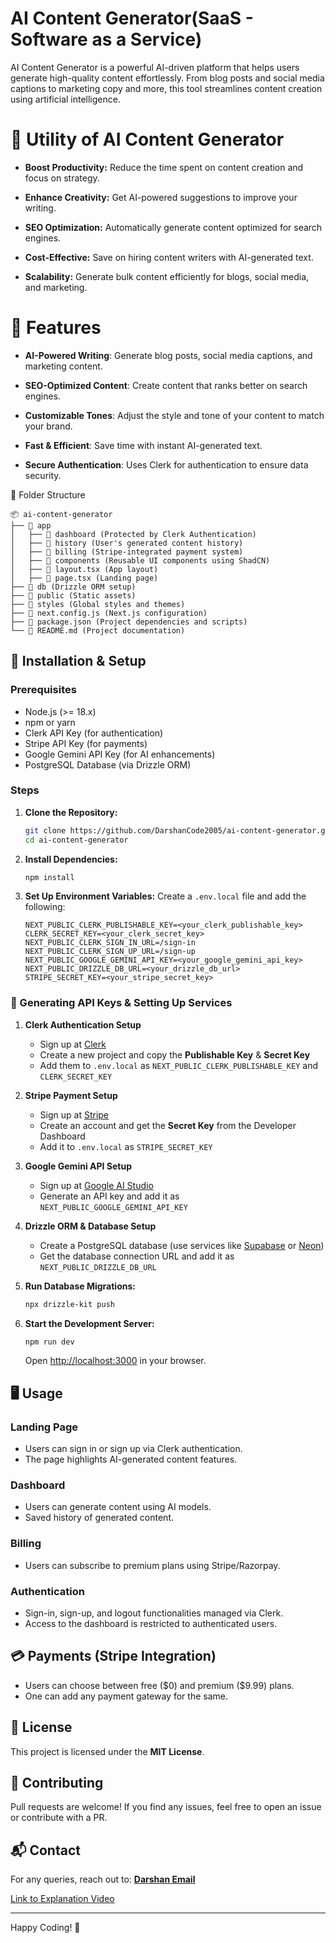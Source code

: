 # AI Content Generator(SaaS - Software as a Service)

AI Content Generator is a powerful AI-driven platform that helps users generate high-quality content effortlessly. From blog posts and social media captions to marketing copy and more, this tool streamlines content creation using artificial intelligence.

# 🌟 Utility of AI Content Generator



* **Boost Productivity:** Reduce the time spent on content creation and focus on strategy.

* **Enhance Creativity:** Get AI-powered suggestions to improve your writing.

* **SEO Optimization:** Automatically generate content optimized for search engines.

* **Cost-Effective:** Save on hiring content writers with AI-generated text.

* **Scalability:** Generate bulk content efficiently for blogs, social media, and marketing.



# 🚀 Features

- **AI-Powered Writing**: Generate blog posts, social media captions, and marketing content.

- **SEO-Optimized Content**: Create content that ranks better on search engines.

- **Customizable Tones**: Adjust the style and tone of your content to match your brand.

- **Fast & Efficient**: Save time with instant AI-generated text.

- **Secure Authentication**: Uses Clerk for authentication to ensure data security.

📂 Folder Structure

```
📦 ai-content-generator
├── 📂 app
│   ├── 📂 dashboard (Protected by Clerk Authentication)
│   ├── 📂 history (User's generated content history)
│   ├── 📂 billing (Stripe-integrated payment system)
│   ├── 📂 components (Reusable UI components using ShadCN)
│   ├── 📄 layout.tsx (App layout)
│   ├── 📄 page.tsx (Landing page)
├── 📂 db (Drizzle ORM setup)
├── 📂 public (Static assets)
├── 📂 styles (Global styles and themes)
├── 📄 next.config.js (Next.js configuration)
├── 📄 package.json (Project dependencies and scripts)
└── 📄 README.md (Project documentation)
```

## 🔧 Installation & Setup

### Prerequisites

- Node.js (>= 18.x)
- npm or yarn
- Clerk API Key (for authentication)
- Stripe API Key (for payments)
- Google Gemini API Key (for AI enhancements)
- PostgreSQL Database (via Drizzle ORM)

### Steps

1. **Clone the Repository:**
   ```sh
   git clone https://github.com/DarshanCode2005/ai-content-generator.git
   cd ai-content-generator
   ```
2. **Install Dependencies:**
   ```sh
   npm install
   ```
3. **Set Up Environment Variables:**
   Create a `.env.local` file and add the following:
   ```env
   NEXT_PUBLIC_CLERK_PUBLISHABLE_KEY=<your_clerk_publishable_key>
   CLERK_SECRET_KEY=<your_clerk_secret_key>
   NEXT_PUBLIC_CLERK_SIGN_IN_URL=/sign-in
   NEXT_PUBLIC_CLERK_SIGN_UP_URL=/sign-up
   NEXT_PUBLIC_GOOGLE_GEMINI_API_KEY=<your_google_gemini_api_key>
   NEXT_PUBLIC_DRIZZLE_DB_URL=<your_drizzle_db_url>
   STRIPE_SECRET_KEY=<your_stripe_secret_key>
   ```

### 🔑 Generating API Keys & Setting Up Services

1. **Clerk Authentication Setup**

   - Sign up at [Clerk](https://clerk.dev/)
   - Create a new project and copy the **Publishable Key** & **Secret Key**
   - Add them to `.env.local` as `NEXT_PUBLIC_CLERK_PUBLISHABLE_KEY` and `CLERK_SECRET_KEY`

2. **Stripe Payment Setup**

   - Sign up at [Stripe](https://stripe.com/)
   - Create an account and get the **Secret Key** from the Developer Dashboard
   - Add it to `.env.local` as `STRIPE_SECRET_KEY`

3. **Google Gemini API Setup**

   - Sign up at [Google AI Studio](https://ai.google.dev/)
   - Generate an API key and add it as `NEXT_PUBLIC_GOOGLE_GEMINI_API_KEY`

4. **Drizzle ORM & Database Setup**

   - Create a PostgreSQL database (use services like [Supabase](https://supabase.com/) or [Neon](https://neon.tech/))
   - Get the database connection URL and add it as `NEXT_PUBLIC_DRIZZLE_DB_URL`

5. **Run Database Migrations:**

   ```sh
   npx drizzle-kit push
   ```

6. **Start the Development Server:**

   ```sh
   npm run dev
   ```

   Open [http://localhost:3000](http://localhost:3000) in your browser.

## 🖥️ Usage

### Landing Page

- Users can sign in or sign up via Clerk authentication.
- The page highlights AI-generated content features.

### Dashboard

- Users can generate content using AI models.
- Saved history of generated content.

### Billing

- Users can subscribe to premium plans using Stripe/Razorpay.

### Authentication

- Sign-in, sign-up, and logout functionalities managed via Clerk.
- Access to the dashboard is restricted to authenticated users.

## 💳 Payments (Stripe Integration)

- Users can choose between free (\$0) and premium (\$9.99) plans.
- One can add any payment gateway for the same.

## 📜 License

This project is licensed under the **MIT License**.

## 🤝 Contributing

Pull requests are welcome! If you find any issues, feel free to open an issue or contribute with a PR.

## 📬 Contact

For any queries, reach out to: **[Darshan Email](mailto\:darshanthakare05@gmail.com)**

[Link to Explanation Video](https://drive.google.com/file/d/1XDBuCVI-CGbVtyBllz7lbjqAcQJuINjt/view?usp=drive_link)

---

Happy Coding! 🚀

